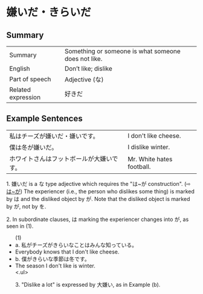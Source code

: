 # 嫌いだ・きらいだ

## Summary

<table><tr>   <td>Summary</td>   <td>Something or someone is what someone does not like.</td></tr><tr>   <td>English</td>   <td>Don’t like; dislike</td></tr><tr>   <td>Part of speech</td>   <td>Adjective (な)</td></tr><tr>   <td>Related expression</td>   <td>好きだ</td></tr></table>

## Example Sentences

<table><tr>   <td>私はチーズが嫌いだ・嫌いです。</td>   <td>I don't like cheese.</td></tr><tr>   <td>僕は冬が嫌いだ。</td>   <td>I dislike winter.</td></tr><tr>   <td>ホワイトさんはフットボールが大嫌いです。</td>   <td>Mr. White hates football.</td></tr></table>

<p>1. <span class="cloze">嫌いだ</span> is a な type adjective which requires the "は~が construction". (⇨ <a href="#㊦ は～が">は~が</a>) The experiencer (i.e., the person who dislikes some thing) is marked by は and the disliked object by が. Note that the disliked object is marked by が, not by を.</p>  <p>2. In subordinate clauses, は marking the experiencer changes into が, as seen in (1).</p>  <ul>(1) <li>a. 私がチーズが<span class="cloze">きらい</span>なことはみんな知っている。</li> <li>Everybody knows that I don't like cheese.</li> <div class="divide"></div> <li>b. 僕が<span class="cloze">きらい</span>な季節は冬です。</li> <li>The season I don't like is winter.</li> <.ul>  <p>3. "Dislike a lot" is expressed by 大<span class="cloze">嫌い</span>, as in Example (b).</p>

